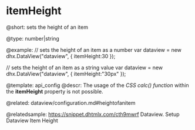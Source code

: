 itemHeight
=============

@short: 
sets the height of an item


@type: number|string

@example: 
// sets the height of an item as a number
var dataview = new dhx.DataView("dataview", { 
    itemHeight:30
});

// sets the height of an item as a string value
var dataview = new dhx.DataView("dataview", { 
    itemHeight:"30px"
});


@template:	api_config
@descr: 
The usage of the *CSS calc() function* within the **itemHeight** property is not possible.

@related: dataview/configuration.md#heightofanitem

@relatedsample: https://snippet.dhtmlx.com/cth9mwrf	Dataview. Setup Dataview Item Height




